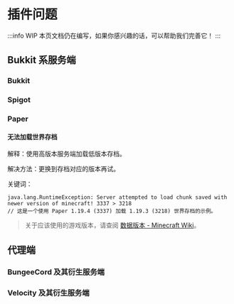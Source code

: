 # 插件问题

:::info WIP
本页文档仍在编写，如果你感兴趣的话，可以帮助我们完善它！
:::

## Bukkit 系服务端

### Bukkit

### Spigot

### Paper

#### 无法加载世界存档

解释：使用高版本服务端加载低版本存档。

解决方法：更换到存档对应的版本再试。

关键词：

```
java.lang.RuntimeException: Server attempted to load chunk saved with newer version of minecraft! 3337 > 3218
// 这是一个使用 Paper 1.19.4 (3337) 加载 1.19.3 (3218) 世界存档的示例。
```

> 关于应该使用的游戏版本，请查阅 [数据版本 - Minecraft Wiki](https://minecraft.fandom.com/zh/wiki/数据版本#数据版本列表)。

## 代理端

### BungeeCord 及其衍生服务端

### Velocity 及其衍生服务端
